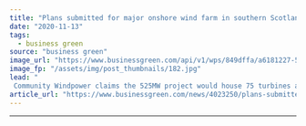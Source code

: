 ```yaml
---
title: "Plans submitted for major onshore wind farm in southern Scotland"
date: "2020-11-13"
tags: 
  - business green
source: "business green"
image_url: "https://www.businessgreen.com/api/v1/wps/849dffa/a6181227-54fd-4ee8-8286-5b8da7c7c510/3/Scoop-Hill-Community-Wind-Farm-185x114.jpg"
image_fp: "/assets/img/post_thumbnails/182.jpg"
lead: "
 Community Windpower claims the 525MW project would house 75 turbines and energy storage capabilities, delivering £1.8bn of economic benefits ..."
article_url: "https://www.businessgreen.com/news/4023250/plans-submitted-major-onshore-wind-farm-southern-scotland"
---
```


---
